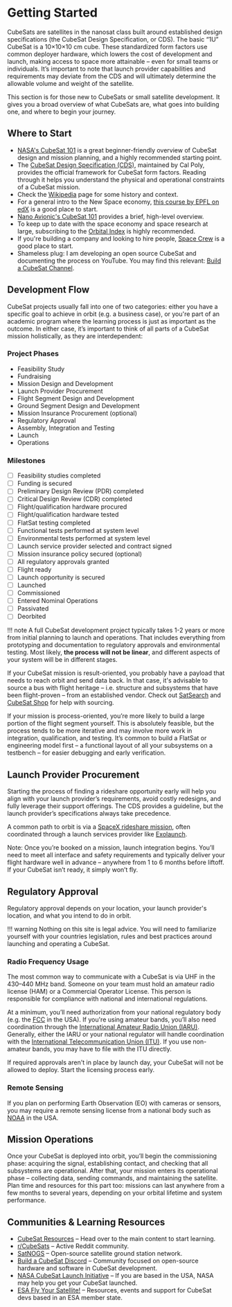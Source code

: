 # Getting Started

CubeSats are satellites in the nanosat class built around established design specifications (the CubeSat Design Specification, or CDS). The basic “1U” CubeSat is a 10×10×10 cm cube. These standardized form factors use common deployer hardware, which lowers the cost of development and launch, making access to space more attainable – even for small teams or individuals. It’s important to note that launch provider capabilities and requirements may deviate from the CDS and will ultimately determine the allowable volume and weight of the satellite.

This section is for those new to CubeSats or small satellite development. It gives you a broad overview of what CubeSats are, what goes into building one, and where to begin your journey.

## Where to Start

- [NASA's CubeSat 101](https://www.nasa.gov/sites/default/files/atoms/files/cubesat_101_508.pdf) is a great beginner-friendly overview of CubeSat design and mission planning, and a highly recommended starting point.
- The [CubeSat Design Specification (CDS)](https://www.cubesat.org/cubesatinfo), maintained by Cal Poly, provides the official framework for CubeSat form factors. Reading through it helps you understand the physical and operational constraints of a CubeSat mission.
- Check the [Wikipedia](https://en.wikipedia.org/wiki/CubeSat) page for some history and context.
- For a general intro to the New Space economy, [this course by EPFL on edX](https://www.edx.org/learn/economics/ecole-polytechnique-federale-de-lausanne-new-space-economy) is a good place to start.
- [Nano Avionic's CubeSat 101](nanoavionics.com/blog/cubesat-101-the-comprehensive-guide-to-understanding-satellite-technology) provides a brief, high-level overview.
- To keep up to date with the space economy and space research at large, subscribing to the [Orbital Index](https://orbitalindex.com/) is highly recommended.
- If you're building a company and looking to hire people, [Space Crew](https://spacecrew.com/) is a good place to start.
- Shameless plug: I am developing an open source CubeSat and documenting the process on YouTube. You may find this relevant: [Build a CubeSat Channel](https://www.youtube.com/@buildacubesat).

## Development Flow

CubeSat projects usually fall into one of two categories: either you have a specific goal to achieve in orbit (e.g. a business case), or you're part of an academic program where the learning process is just as important as the outcome. In either case, it’s important to think of all parts of a CubeSat mission holistically, as they are interdependent:

### Project Phases

- Feasibility Study
- Fundraising
- Mission Design and Development
- Launch Provider Procurement
- Flight Segment Design and Development
- Ground Segment Design and Development
- Mission Insurance Procurement (optional)
- Regulatory Approval
- Assembly, Integration and Testing
- Launch
- Operations

### Milestones
- [ ] Feasibility studies completed
- [ ] Funding is secured
- [ ] Preliminary Design Review (PDR) completed
- [ ] Critical Design Review (CDR) completed
- [ ] Flight/qualification hardware procured
- [ ] Flight/qualification hardware tested
- [ ] FlatSat testing completed
- [ ] Functional tests performed at system level
- [ ] Environmental tests performed at system level
- [ ] Launch service provider selected and contract signed
- [ ] Mission insurance policy secured (optional)
- [ ] All regulatory approvals granted
- [ ] Flight ready
- [ ] Launch opportunity is secured
- [ ] Launched
- [ ] Commissioned
- [ ] Entered Nominal Operations
- [ ] Passivated
- [ ] Deorbited

!!! note
    A full CubeSat development project typically takes 1-2 years or more from initial planning to launch and operations. That includes everything from prototyping and documentation to regulatory approvals and environmental testing. Most likely, **the process will not be linear**, and different aspects of your system will be in different stages.

If your CubeSat mission is result-oriented, you probably have a payload that needs to reach orbit and send data back. In that case, it's advisable to source a bus with flight heritage – i.e. structure and subsystems that have been flight-proven – from an established vendor. Check out [SatSearch](https://satsearch.co/) and [CubeSat Shop](https://www.cubesatshop.com/) for help with sourcing.

If your mission is process-oriented, you’re more likely to build a large portion of the flight segment yourself. This is absolutely feasible, but the process tends to be more iterative and may involve more work in integration, qualification, and testing. It’s common to build a FlatSat or engineering model first – a functional layout of all your subsystems on a testbench – for easier debugging and early verification.

## Launch Provider Procurement

Starting the process of finding a rideshare opportunity early will help you align with your launch provider’s requirements, avoid costly redesigns, and fully leverage their support offerings. The CDS provides a guideline, but the launch provider’s specifications always take precedence.

A common path to orbit is via a [SpaceX rideshare mission](https://www.spacex.com/rideshare), often coordinated through a launch services provider like [Exolaunch](https://exolaunch.com/).

Note: Once you’re booked on a mission, launch integration begins. You’ll need to meet all interface and safety requirements and typically deliver your flight hardware well in advance – anywhere from 1 to 6 months before liftoff. If your CubeSat isn’t ready, it simply won’t fly.

## Regulatory Approval

Regulatory approval depends on your location, your launch provider's location, and what you intend to do in orbit.

!!! warning
    Nothing on this site is legal advice. You will need to familiarize yourself with your countries legislation, rules and best practices around launching and operating a CubeSat.

### Radio Frequency Usage

The most common way to communicate with a CubeSat is via UHF in the 430–440 MHz band. Someone on your team must hold an amateur radio license (HAM) or a Commercial Operator License. This person is responsible for compliance with national and international regulations.

At a minimum, you’ll need authorization from your national regulatory body (e.g. the [FCC](https://www.fcc.gov/document/guidance-obtaining-licenses-small-satellites) in the USA). If you're using amateur bands, you’ll also need coordination through the [International Amateur Radio Union (IARU)](https://www.iaru.org/on-the-air/satellites/). Generally, either the IARU or your national regulator will handle coordination with the [International Telecommunication Union (ITU)](https://www.itu.int/en/ITU-R/space/support/smallsat/Pages/default.aspx). If you use non-amateur bands, you may have to file with the ITU directly.

If required approvals aren't in place by launch day, your CubeSat will not be allowed to deploy. Start the licensing process early.

### Remote Sensing

If you plan on performing Earth Observation (EO) with cameras or sensors, you may require a remote sensing license from a national body such as [NOAA](https://space.commerce.gov/regulations/commercial-remote-sensing-regulatory-affairs/licensing/) in the USA.

## Mission Operations

Once your CubeSat is deployed into orbit, you’ll begin the commissioning phase: acquiring the signal, establishing contact, and checking that all subsystems are operational. After that, your mission enters its operational phase – collecting data, sending commands, and maintaining the satellite. Plan time and resources for this part too: missions can last anywhere from a few months to several years, depending on your orbital lifetime and system performance.

## Communities & Learning Resources

- [CubeSat Resources](/topics/) – Head over to the main content to start learning.
- [r/CubeSats](https://www.reddit.com/r/CubeSats/) – Active Reddit community.  
- [SatNOGS](https://satnogs.org/) – Open-source satellite ground station network.  
- [Build a CubeSat Discord](https://discord.gg/yeusgM75ys) – Community focused on open-source hardware and software in CubeSat development.
- [NASA CubeSat Launch Initiative](https://www.nasa.gov/kennedy/launch-services-program/cubesat-launch-initiative) – If you are based in the USA, NASA may help you get your CubeSat launched.
- [ESA Fly Your Satellite!](https://www.esa.int/Education/CubeSats_-_Fly_Your_Satellite) – Resources, events and support for CubeSat devs based in an ESA member state.
